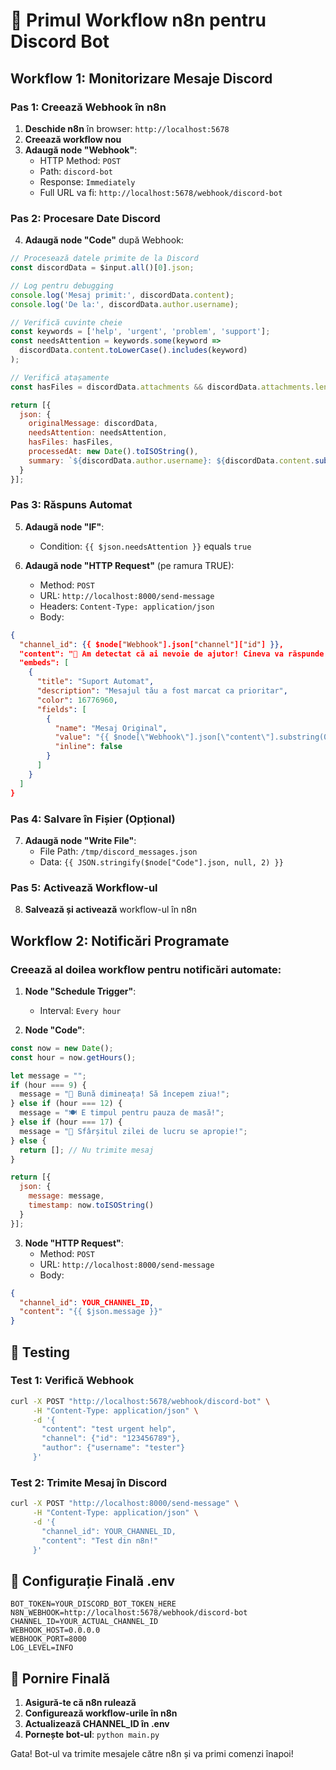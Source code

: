 # 🚀 Primul Workflow n8n pentru Discord Bot

## Workflow 1: Monitorizare Mesaje Discord

### Pas 1: Creează Webhook în n8n

1. **Deschide n8n** în browser: `http://localhost:5678`
2. **Creează workflow nou**
3. **Adaugă node "Webhook"**:
   - HTTP Method: `POST`
   - Path: `discord-bot`
   - Response: `Immediately`
   - Full URL va fi: `http://localhost:5678/webhook/discord-bot`

### Pas 2: Procesare Date Discord

4. **Adaugă node "Code"** după Webhook:
```javascript
// Procesează datele primite de la Discord
const discordData = $input.all()[0].json;

// Log pentru debugging
console.log('Mesaj primit:', discordData.content);
console.log('De la:', discordData.author.username);

// Verifică cuvinte cheie
const keywords = ['help', 'urgent', 'problem', 'support'];
const needsAttention = keywords.some(keyword => 
  discordData.content.toLowerCase().includes(keyword)
);

// Verifică atașamente
const hasFiles = discordData.attachments && discordData.attachments.length > 0;

return [{
  json: {
    originalMessage: discordData,
    needsAttention: needsAttention,
    hasFiles: hasFiles,
    processedAt: new Date().toISOString(),
    summary: `${discordData.author.username}: ${discordData.content.substring(0, 50)}...`
  }
}];
```

### Pas 3: Răspuns Automat

5. **Adaugă node "IF"**:
   - Condition: `{{ $json.needsAttention }}` equals `true`

6. **Adaugă node "HTTP Request"** (pe ramura TRUE):
   - Method: `POST`
   - URL: `http://localhost:8000/send-message`
   - Headers: `Content-Type: application/json`
   - Body:
```json
{
  "channel_id": {{ $node["Webhook"].json["channel"]["id"] }},
  "content": "🤖 Am detectat că ai nevoie de ajutor! Cineva va răspunde în curând.",
  "embeds": [
    {
      "title": "Suport Automat",
      "description": "Mesajul tău a fost marcat ca prioritar",
      "color": 16776960,
      "fields": [
        {
          "name": "Mesaj Original",
          "value": "{{ $node[\"Webhook\"].json[\"content\"].substring(0, 100) }}...",
          "inline": false
        }
      ]
    }
  ]
}
```

### Pas 4: Salvare în Fișier (Opțional)

7. **Adaugă node "Write File"**:
   - File Path: `/tmp/discord_messages.json`
   - Data: `{{ JSON.stringify($node["Code"].json, null, 2) }}`

### Pas 5: Activează Workflow-ul

8. **Salvează și activează** workflow-ul în n8n

## Workflow 2: Notificări Programate

### Creează al doilea workflow pentru notificări automate:

1. **Node "Schedule Trigger"**:
   - Interval: `Every hour`

2. **Node "Code"**:
```javascript
const now = new Date();
const hour = now.getHours();

let message = "";
if (hour === 9) {
  message = "🌅 Bună dimineața! Să începem ziua!";
} else if (hour === 12) {
  message = "🍽️ E timpul pentru pauza de masă!";
} else if (hour === 17) {
  message = "🎯 Sfârșitul zilei de lucru se apropie!";
} else {
  return []; // Nu trimite mesaj
}

return [{
  json: {
    message: message,
    timestamp: now.toISOString()
  }
}];
```

3. **Node "HTTP Request"**:
   - Method: `POST`
   - URL: `http://localhost:8000/send-message`
   - Body:
```json
{
  "channel_id": YOUR_CHANNEL_ID,
  "content": "{{ $json.message }}"
}
```

## 🔧 Testing

### Test 1: Verifică Webhook
```bash
curl -X POST "http://localhost:5678/webhook/discord-bot" \
     -H "Content-Type: application/json" \
     -d '{
       "content": "test urgent help",
       "channel": {"id": "123456789"},
       "author": {"username": "tester"}
     }'
```

### Test 2: Trimite Mesaj în Discord
```bash
curl -X POST "http://localhost:8000/send-message" \
     -H "Content-Type: application/json" \
     -d '{
       "channel_id": YOUR_CHANNEL_ID,
       "content": "Test din n8n!"
     }'
```

## 📝 Configurație Finală .env

```env
BOT_TOKEN=YOUR_DISCORD_BOT_TOKEN_HERE
N8N_WEBHOOK=http://localhost:5678/webhook/discord-bot
CHANNEL_ID=YOUR_ACTUAL_CHANNEL_ID
WEBHOOK_HOST=0.0.0.0
WEBHOOK_PORT=8000
LOG_LEVEL=INFO
```

## 🚀 Pornire Finală

1. **Asigură-te că n8n rulează**
2. **Configurează workflow-urile în n8n**
3. **Actualizează CHANNEL_ID în .env**
4. **Pornește bot-ul**: `python main.py`

Gata! Bot-ul va trimite mesajele către n8n și va primi comenzi înapoi!
